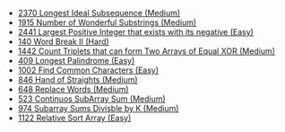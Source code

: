 - [2370 Longest Ideal Subsequence (Medium)](../Year/2024/April/2370_Longest_Ideal_Subsequence_(Medium).cpp)
- [1915 Number of Wonderful Substrings (Medium)](../Year/2024/April/1915_Number_Of_Wonderful_Substrings_(Medium).cpp)
- [2441 Largest Positive Integer that exists with its negative (Easy)](../Year/2024/May/2441_Largest_Positive_Integer_That_Exists_With_Its_Negative_(Easy).cpp)
- [140 Word Break II (Hard)](../Year/2024/May/140_Word_Break_II_(Hard).cpp)
- [1442 Count Triplets that can form Two Arrays of Equal XOR (Medium)](../Year/2024/May/1442_Count_Triplets_that_can_form_Two_Arrays_of_Equal_XOR_(Medium).cpp)
- [409 Longest Palindrome (Easy)](../Year/2024/June/409_Longest_Palindrome_(Easy).cpp)
- [1002 Find Common Characters (Easy)](../Year/2024/June/1002_Find_Common_Characters_(Easy).cpp)
- [846 Hand of Straights (Medium)](../Year/2024/June/846_Hand_of_Straights_(Medium).cpp)
- [648 Replace Words (Medium)](../Year/2024/June/648_Replace_Words_(Medium).cpp)
- [523 Continuos SubArray Sum (Medium)](../Year/2024/June/523_Continuos_SubArray_Sum_(Medium).cpp)
- [974 Subarray Sums Divisble by K (Medium)](../Year/2024/June/974_Subarray_Sums_Divisible_by_k_(Medium).cpp)
- [1122 Relative Sort Array (Easy)](../Year/2024/June/1122_Relative_Sort_Array_(Easy).cpp)
